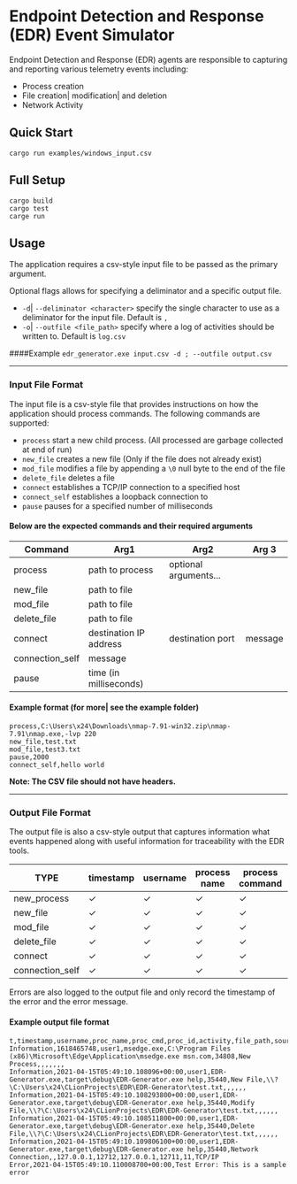 # Endpoint Detection and Response (EDR) Event Simulator

Endpoint Detection and Response (EDR) agents are responsible to capturing and reporting various telemetry events including:
 * Process creation
 * File creation| modification| and deletion
 * Network Activity

## Quick Start

`cargo run examples/windows_input.csv`

## Full Setup

```csv
cargo build
cargo test
carge run
```


## Usage

The application requires a csv-style input file to be passed as the primary argument.

Optional flags allows for specifying a deliminator and a specific output file.

* `-d`| `--deliminator <character>` specify the single character to use as a deliminator for the input file. Default is `,`
* `-o`| `--outfile <file_path>` specify where a log of activities should be written to. Default is `log.csv`

####Example
`edr_generator.exe input.csv -d ; --outfile output.csv`

***
### Input File Format
The input file is a csv-style file that provides instructions on how the application should process commands. The following commands are supported:
 * `process` start a new child process. (All processed are garbage collected at end of run)
 * `new_file` creates a new file (Only if the file does not already exist)
 * `mod_file` modifies a file by appending a `\0` null byte to the end of the file
 * `delete_file` deletes a file
 * `connect` establishes a TCP/IP connection to a specified host
 * `connect_self` establishes a loopback connection to 
 * `pause` pauses for a specified number of milliseconds

#### Below are the expected commands and their required arguments

| Command     | Arg1 | Arg2 | Arg 3|
| ----------- | ----------- | ----------- | ----------- |
| process | path to process  | optional arguments...
| new_file   | path to file  |
| mod_file   | path to file  |
| delete_file   | path to file  |
| connect | destination IP address | destination port | message |
| connection_self | message
| pause | time (in milliseconds)

#### Example format (for more| see the example folder)
```csv
process,C:\Users\x24\Downloads\nmap-7.91-win32.zip\nmap-7.91\nmap.exe,-lvp 220
new_file,test.txt
mod_file,test3.txt
pause,2000
connect_self,hello world
```
**Note: The CSV file should not have headers.**
***


### Output File Format
The output file is also a csv-style output that captures information what events happened along with useful information for traceability with the EDR tools.

|TYPE|timestamp|username|process name|process command|PID|activity|file_path|source_addr|source_port|dest_addr|dest_port|bytes_sent|protocol|
| --- | --- | --- | --- | --- | --- | --- | --- | --- | --- | --- | --- | --- | --- | 
| new_process | ✓ | ✓ | ✓ | ✓ | ✓ | ✓ |  |  |  |  |  |  |  | 
| new_file | ✓ | ✓ | ✓ | ✓ | ✓ | ✓ | ✓ |  |  |  |  |  |  | 
| mod_file | ✓ | ✓ | ✓ | ✓ | ✓ | ✓ | ✓ |  |  |  |  |  |  | 
| delete_file | ✓ | ✓ | ✓ | ✓ | ✓ | ✓ | ✓ |  |  |  |  |  |  | 
| connect | ✓ | ✓ | ✓ | ✓ | ✓ | ✓ |  | ✓ | ✓ | ✓ | ✓ | ✓ | ✓ | 
| connection_self | ✓ | ✓ | ✓ | ✓ | ✓ | ✓ |  | ✓ | ✓ | ✓ | ✓ | ✓ | ✓ | 

Errors are also logged to the output file and only record the timestamp of the error and the error message.

#### Example output file format
```csv
t,timestamp,username,proc_name,proc_cmd,proc_id,activity,file_path,source_addr,source_port,dest_addr,dest_port,bytes_sent,protocol
Information,1618465748,user1,msedge.exe,C:\Program Files (x86)\Microsoft\Edge\Application\msedge.exe msn.com,34808,New Process,,,,,,,
Information,2021-04-15T05:49:10.108096+00:00,user1,EDR-Generator.exe,target\debug\EDR-Generator.exe help,35440,New File,\\?\C:\Users\x24\CLionProjects\EDR\EDR-Generator\test.txt,,,,,,
Information,2021-04-15T05:49:10.108293800+00:00,user1,EDR-Generator.exe,target\debug\EDR-Generator.exe help,35440,Modify File,\\?\C:\Users\x24\CLionProjects\EDR\EDR-Generator\test.txt,,,,,,
Information,2021-04-15T05:49:10.108511800+00:00,user1,EDR-Generator.exe,target\debug\EDR-Generator.exe help,35440,Delete File,\\?\C:\Users\x24\CLionProjects\EDR\EDR-Generator\test.txt,,,,,,
Information,2021-04-15T05:49:10.109806100+00:00,user1,EDR-Generator.exe,target\debug\EDR-Generator.exe help,35440,Network Connection,,127.0.0.1,12712,127.0.0.1,12711,11,TCP/IP
Error,2021-04-15T05:49:10.110008700+00:00,Test Error: This is a sample error
```

